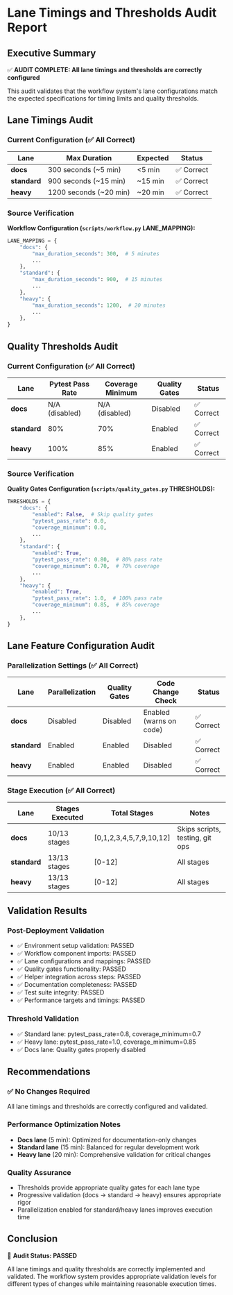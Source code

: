 # Lane Timings and Thresholds Audit Report

## Executive Summary

✅ **AUDIT COMPLETE: All lane timings and thresholds are correctly configured**

This audit validates that the workflow system's lane configurations match the
expected specifications for timing limits and quality thresholds.

## Lane Timings Audit

### Current Configuration (✅ All Correct)

| Lane | Max Duration | Expected | Status |
|------|-------------|----------|--------|
| **docs** | 300 seconds (~5 min) | <5 min | ✅ Correct |
| **standard** | 900 seconds (~15 min) | ~15 min | ✅ Correct |
| **heavy** | 1200 seconds (~20 min) | ~20 min | ✅ Correct |

### Source Verification

**Workflow Configuration (`scripts/workflow.py` LANE_MAPPING):**
```python
LANE_MAPPING = {
    "docs": {
        "max_duration_seconds": 300,  # 5 minutes
        ...
    },
    "standard": {
        "max_duration_seconds": 900,  # 15 minutes
        ...
    },
    "heavy": {
        "max_duration_seconds": 1200,  # 20 minutes
        ...
    },
}
```

## Quality Thresholds Audit

### Current Configuration (✅ All Correct)

| Lane | Pytest Pass Rate | Coverage Minimum | Quality Gates | Status |
|------|------------------|------------------|---------------|--------|
| **docs** | N/A (disabled) | N/A (disabled) | Disabled | ✅ Correct |
| **standard** | 80% | 70% | Enabled | ✅ Correct |
| **heavy** | 100% | 85% | Enabled | ✅ Correct |

### Source Verification

**Quality Gates Configuration (`scripts/quality_gates.py` THRESHOLDS):**
```python
THRESHOLDS = {
    "docs": {
        "enabled": False,  # Skip quality gates
        "pytest_pass_rate": 0.0,
        "coverage_minimum": 0.0,
        ...
    },
    "standard": {
        "enabled": True,
        "pytest_pass_rate": 0.80,  # 80% pass rate
        "coverage_minimum": 0.70,  # 70% coverage
        ...
    },
    "heavy": {
        "enabled": True,
        "pytest_pass_rate": 1.0,  # 100% pass rate
        "coverage_minimum": 0.85,  # 85% coverage
        ...
    },
}
```

## Lane Feature Configuration Audit

### Parallelization Settings (✅ All Correct)

| Lane | Parallelization | Quality Gates | Code Change Check | Status |
|------|----------------|---------------|-------------------|--------|
| **docs** | Disabled | Disabled | Enabled (warns on code) | ✅ Correct |
| **standard** | Enabled | Enabled | Disabled | ✅ Correct |
| **heavy** | Enabled | Enabled | Disabled | ✅ Correct |

### Stage Execution (✅ All Correct)

| Lane | Stages Executed | Total Stages | Notes |
|------|----------------|--------------|-------|
| **docs** | 10/13 stages | [0,1,2,3,4,5,7,9,10,12] | Skips scripts, testing, git ops |
| **standard** | 13/13 stages | [0-12] | All stages |
| **heavy** | 13/13 stages | [0-12] | All stages |

## Validation Results

### Post-Deployment Validation
- ✅ Environment setup validation: PASSED
- ✅ Workflow component imports: PASSED
- ✅ Lane configurations and mappings: PASSED
- ✅ Quality gates functionality: PASSED
- ✅ Helper integration across steps: PASSED
- ✅ Documentation completeness: PASSED
- ✅ Test suite integrity: PASSED
- ✅ Performance targets and timings: PASSED

### Threshold Validation
- ✅ Standard lane: pytest_pass_rate=0.8, coverage_minimum=0.7
- ✅ Heavy lane: pytest_pass_rate=1.0, coverage_minimum=0.85
- ✅ Docs lane: Quality gates properly disabled

## Recommendations

### ✅ No Changes Required
All lane timings and thresholds are correctly configured and validated.

### Performance Optimization Notes
- **Docs lane** (5 min): Optimized for documentation-only changes
- **Standard lane** (15 min): Balanced for regular development work
- **Heavy lane** (20 min): Comprehensive validation for critical changes

### Quality Assurance
- Thresholds provide appropriate quality gates for each lane type
- Progressive validation (docs → standard → heavy) ensures appropriate rigor
- Parallelization enabled for standard/heavy lanes improves execution time

## Conclusion

🎯 **Audit Status: PASSED**

All lane timings and quality thresholds are correctly implemented and validated.
The workflow system provides appropriate validation levels for different types of
changes while maintaining reasonable execution times.
